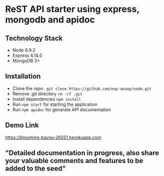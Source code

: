 # ReST API starter using express, mongodb and apidoc

## Technology Stack
* Node 6.9.2
* Express 4.14.0
* MongoDB 3+

## Installation

* Clone the repo ``` git clone https://github.com/exp-anoop/node.git```
* Remove .git directory ```rm -rf .git```
* Install dependencies ```npm install```
* Run ```npm start``` for starting the application
* Run ```npm apidoc``` for genarate API documentation

## Demo Link
https://blooming-bayou-26551.herokuapp.com

## "Detailed documentation in progress, also share your valuable comments and features to be added to the seed"
